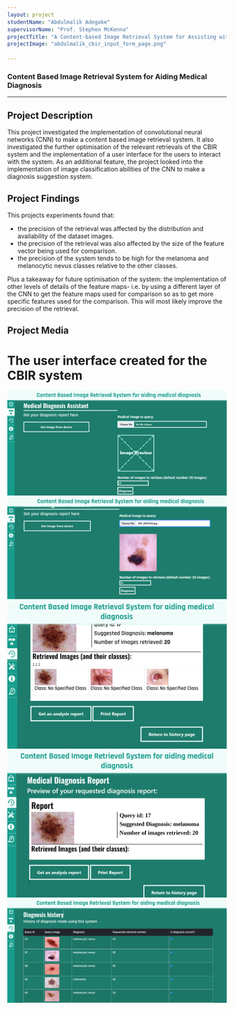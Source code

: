 ```yaml
---
layout: project
studentName: "Abdulmalik Adegoke"
supervisorName: "Prof. Stephen McKenna"
projectTitle: "A Content-based Image Retrieval System for Assisting with Medical Diagnosis"
projectImage: "abdulmalik_cbir_input_form_page.png"

---
```

### Content Based Image Retrieval System for Aiding Medical Diagnosis

<hr>

## Project Description
This project investigated the implementation of convolutional neural networks (CNN) to make a content based image retrieval system. It also investigated the further optimisation of the relevant retrievals of the CBIR system and the implementation of a user interface for the users to interact with the system. As an additional feature, the project looked into the implementation of image classification abilities of the CNN to make a diagnosis suggestion system.

## Project Findings
This projects experiments found that:
- the precision of the retrieval was affected by the distribution and availability of the dataset images.
- the precision of the retrieval was also affected by the size of the feature vector being used for comparison.
- the precision of the system tends to be high for the melanoma and melanocytic nevus classes relative to the other classes.

Plus a takeaway for future optimisation of the system: the implementation of other levels of details of the feature maps- i.e. by using a different layer of the CNN to get the feature maps used for comparison so as to get more specific features used for the comparison. This will most likely improve the precision of the retrieval.

## Project Media
# The user interface created for the CBIR system
![CBIR UI Form](../project_images/abdulmalik_cbir_form_page.png)
<br>
![CBIR UI input Form](../project_images/abdulmalik_cbir_input_form_page.png)
<br>
![CBIR UI input Form](../project_images/abdulmalik_cbir_report_page.png)
<br>
![CBIR UI input Form](../project_images/abdulmalik_cbir_report_page_.png)
<br>
![CBIR UI input Form](../project_images/abdulmalik_cbir_report_history_page.png)
<br>
